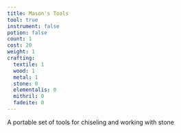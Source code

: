 ```yaml
---
title: Mason's Tools
tool: true
instrument: false
potion: false
count: 1
cost: 20
weight: 1
crafting:
  textile: 1
  wood: 1
  metal: 1
  stone: 0
  elementalis: 0
  mithril: 0
  fadeite: 0
---
```


A portable set of tools for chiseling and working with stone
